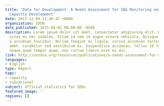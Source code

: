 ```yaml
---
title: 'Data for Development: A Needs Assessment for SDG Monitoring and Statistical
  Capacity Development'
date: 2017-12-04 11:26:47 +0000
organization: SDSN
date_published: 2015-04-01 00:00:00 -0500
description: Lorem ipsum dolor sit amet, consectetur adipiscing elit. Donec eleifend
  vitae mi nec sodales. Etiam id sem id augue ornare vehicula. Quisque lacinia sem
  a accumsan faucibus. Nullam feugiat mi ligula, cursus accumsan tortor pharetra sit
  amet. Curabitur sed vestibulum ex. Suspendisse accumsan, tellus id faucibus fringilla,
  neque quam tempor quam, non rutrum libero erat eu dui.
link: http://unsdsn.org/resources/publications/a-needs-assessment-for-sdg-monitoring-and-statistical-capacity-development/
languages:
- English
type: Report
tags:
- capacity
- subnational
subject: Official statistics for SDGs
featured_image: ''
regions: []
---
```

